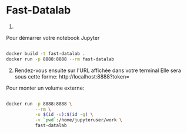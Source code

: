 # Fast-Datalab

1. 
Pour démarrer votre notebook Jupyter

```bash

docker build -t fast-datalab .
docker run -p 8888:8888 --rm fast-datalab

```

2. Rendez-vous ensuite sur l'URL affichée dans votre terminal
Elle sera sous cette forme: http://localhost:8888?token=<sequence of digits>


Pour monter un volume externe:


```bash

docker run -p 8888:8888 \
           --rm \
           -u $(id -u):$(id -g) \
           -v `pwd`:/home/jupyteruser/work \
           fast-datalab

```
